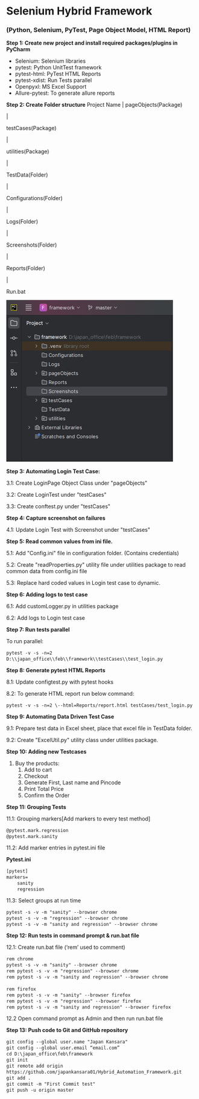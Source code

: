 # Selenium Hybrid Framework
### (Python, Selenium, PyTest, Page Object Model, HTML Report)

**Step 1: Create new project and install required packages/plugins in PyCharm**

-   Selenium: Selenium libraries
-   pytest: Python UnitTest framework
-   pytest-html: PyTest HTML Reports
-   pytest-xdist: Run Tests parallel
-   Openpyxl: MS Excel Support
-   Allure-pytest: To generate allure reports

**Step 2: Create Folder structure**
Project Name
\|
pageObjects(Package)

\|

testCases(Package)

\|

utilities(Package)

\|

TestData(Folder)

\|

Configurations(Folder)

\|

Logs(Folder)

\|

Screenshots(Folder)

\|

Reports(Folder)

\|

Run.bat


![Folder Structure image](image1.png)

**Step 3: Automating Login Test Case:**

3.1: Create LoginPage Object Class under "pageObjects"
    
3.2: Create LoginTest under "testCases"
    
3.3: Create conftest.py under "testCases"

**Step 4: Capture screenshot on failures**

4.1: Update Login Test with Screenshot under "testCases"

**Step 5: Read common values from ini file.**

5.1: Add "Config.ini" file in configuration folder. (Contains credentials)

5.2: Create "readProperties.py" utility file under utilities package to read common data from config.ini file

5.3: Replace hard coded values in Login test case to dynamic.

**Step 6: Adding logs to test case**

6.1: Add customLogger.py in utilities package

6.2: Add logs to Login test case

**Step 7: Run tests parallel**

To run parallel:

    pytest -v -s -n=2 D:\\japan_office\\feb\\framework\\testCases\\test_login.py

**Step 8: Generate pytest HTML Reports**

8.1: Update configtest.py with pytest hooks

8.2: To generate HTML report run below command:

    pytest -v -s -n=2 \--html=Reports/report.html testCases/test_login.py

**Step 9: Automating Data Driven Test Case**

9.1: Prepare test data in Excel sheet, place that excel file in TestData folder.

9.2: Create "ExcelUtil.py" utility class under utilities package.

**Step 10: Adding new Testcases**
1)  Buy the products:
    1.  Add to cart
    2.  Checkout
    3.  Generate First, Last name and Pincode
    4.  Print Total Price
    5.  Confirm the Order

**Step 11: Grouping Tests**

11.1: Grouping markers[Add markers to every test method]
    
    @pytest.mark.regression
    @pytest.mark.sanity

11.2: Add marker entries in pytest.ini file

**Pytest.ini**
    
    [pytest]
    markers=
        sanity
        regression

11.3: Select groups at run time
    
    pytest -s -v -m "sanity" --browser chrome
    pytest -s -v -m "regression" --browser chrome
    pytest -s -v -m "sanity and regression" --browser chrome
    
**Step 12: Run tests in command prompt & run.bat file**

12.1: Create run.bat file (‘rem’ used to comment)

    rem chrome
    pytest -s -v -m "sanity" --browser chrome
    rem pytest -s -v -m "regression" --browser chrome
    rem pytest -s -v -m "sanity and regression" --browser chrome
    
    rem firefox
    rem pytest -s -v -m "sanity" --browser firefox
    rem pytest -s -v -m "regression" --browser firefox
    rem pytest -s -v -m "sanity and regression" --browser firefox


12.2 Open command prompt as Admin and then run run.bat file

**Step 13: Push code to Git and GitHub repository**

    git config --global user.name "Japan Kansara"
    git config --global user.email “email.com”
    cd D:\japan_office\feb\framework
    git init
    git remote add origin https://github.com/japankansara01/Hybrid_Automation_Framework.git
    git add .
    git commit -m "First Commit test"
    git push -u origin master
